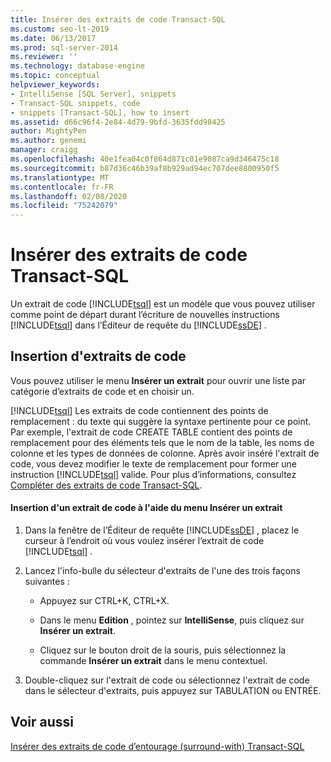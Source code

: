 ```yaml
---
title: Insérer des extraits de code Transact-SQL
ms.custom: seo-lt-2019
ms.date: 06/13/2017
ms.prod: sql-server-2014
ms.reviewer: ''
ms.technology: database-engine
ms.topic: conceptual
helpviewer_keywords:
- IntelliSense [SQL Server], snippets
- Transact-SQL snippets, code
- snippets [Transact-SQL], how to insert
ms.assetid: d66c96f4-2e84-4d79-9bfd-3635fdd98425
author: MightyPen
ms.author: genemi
manager: craigg
ms.openlocfilehash: 40e1fea04c0f864d871c01e9087ca9d346475c18
ms.sourcegitcommit: b87d36c46b39af8b929ad94ec707dee8800950f5
ms.translationtype: MT
ms.contentlocale: fr-FR
ms.lasthandoff: 02/08/2020
ms.locfileid: "75242079"
---
```

# <a name="insert-transact-sql-snippets"></a>Insérer des extraits de code Transact-SQL
  Un extrait de code [!INCLUDE[tsql](../../includes/tsql-md.md)] est un modèle que vous pouvez utiliser comme point de départ durant l’écriture de nouvelles instructions [!INCLUDE[tsql](../../includes/tsql-md.md)] dans l’Éditeur de requête du [!INCLUDE[ssDE](../../includes/ssde-md.md)] .  
  
## <a name="inserting-snippets"></a>Insertion d'extraits de code  
 Vous pouvez utiliser le menu **Insérer un extrait** pour ouvrir une liste par catégorie d’extraits de code et en choisir un.  
  
 [!INCLUDE[tsql](../../includes/tsql-md.md)] Les extraits de code contiennent des points de remplacement : du texte qui suggère la syntaxe pertinente pour ce point. Par exemple, l'extrait de code CREATE TABLE contient des points de remplacement pour des éléments tels que le nom de la table, les noms de colonne et les types de données de colonne. Après avoir inséré l'extrait de code, vous devez modifier le texte de remplacement pour former une instruction [!INCLUDE[tsql](../../includes/tsql-md.md)] valide. Pour plus d’informations, consultez [Compléter des extraits de code Transact-SQL](complete-transact-sql-snippets.md).  
  
#### <a name="inserting-a-snippet-by-using-the-insert-snippet-menu"></a>Insertion d'un extrait de code à l'aide du menu Insérer un extrait  
  
1.  Dans la fenêtre de l’Éditeur de requête [!INCLUDE[ssDE](../../includes/ssde-md.md)] , placez le curseur à l’endroit où vous voulez insérer l’extrait de code [!INCLUDE[tsql](../../includes/tsql-md.md)] .  
  
2.  Lancez l'info-bulle du sélecteur d'extraits de l'une des trois façons suivantes :  
  
    -   Appuyez sur CTRL+K, CTRL+X.  
  
    -   Dans le menu **Edition** , pointez sur **IntelliSense**, puis cliquez sur **Insérer un extrait**.  
  
    -   Cliquez sur le bouton droit de la souris, puis sélectionnez la commande **Insérer un extrait** dans le menu contextuel.  
  
3.  Double-cliquez sur l'extrait de code ou sélectionnez l'extrait de code dans le sélecteur d'extraits, puis appuyez sur TABULATION ou ENTRÉE.  
  
## <a name="see-also"></a>Voir aussi  
 [Insérer des extraits de code d’entourage (surround-with) Transact-SQL](insert-surround-with-transact-sql-snippets.md)  
  
  
